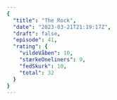 ```yaml
---
{
  "title": "The Rock",
  "date": "2023-03-21T21:19:17Z",
  "draft": false,
  "episode": 41,
  "rating": {
    "vildeVåben": 10,
    "stærkeOneliners": 9,
    "fedSkurk": 10,
    "total": 32
  }
}
---
```


